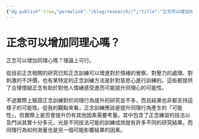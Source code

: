 ```yaml
---
{"dg-publish":true,"permalink":"/blog/research//","title":"正念可以增加同理心嗎？","tags":["blog","empathy","mindfulness","intervention"]}
---
```



# 正念可以增加同理心嗎？

正念可以增加同理心嗎？理論上可行。

從目前正念相關的研究已知正念訓練可以增進對於情緒的覺察、對壓力的處理、對刺激的不評價，也有某特定的正念訓練方法是針對慈悲心進行訓練的。這些都提供了合理懷疑正念有助於對他人情緒感受進而可能提升同理心的可能性。

不過實際上驗證正念訓練對於同理行為提升的研究並不多，而且結果也非都支持這樣子的可能性。從我的觀點來看，正念訓練應該是提升同理行為產生的「可能性」，但實際上是否會提升仍有其他因素需要考量。其中包含了正念練習的技法以及門派其實十分多元，光是不同技法可能的訓練成效就有許多不同的研究結果。而同理行為如何測量也是另一個可能影響結果的因素。


